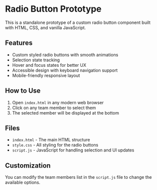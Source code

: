 # Radio Button Prototype

This is a standalone prototype of a custom radio button component built with HTML, CSS, and vanilla JavaScript.

## Features

- Custom styled radio buttons with smooth animations
- Selection state tracking
- Hover and focus states for better UX
- Accessible design with keyboard navigation support
- Mobile-friendly responsive layout

## How to Use

1. Open `index.html` in any modern web browser
2. Click on any team member to select them
3. The selected member will be displayed at the bottom

## Files

- `index.html` - The main HTML structure
- `style.css` - All styling for the radio buttons
- `script.js` - JavaScript for handling selection and UI updates

## Customization

You can modify the team members list in the `script.js` file to change the available options. 